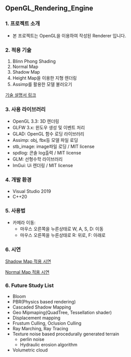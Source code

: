 ## OpenGL_Rendering_Engine


### 1. 프로젝트 소개
* 본 프로젝트는 OpenGL을 이용하여 작성된 Renderer 입니다.

### 2. 적용 기술
1. Blinn Phong Shading
2. Normal Map
3. Shadow Map
4. Height Map을 이용한 지형 렌더링
5. Assimp를 활용한 모델 불러오기

[기술 설명서 링크](https://chalk-playroom-034.notion.site/OpenGL-Renderer-1697e21379dd8007aaacf9f8b2b6d786?pvs=4)

### 3. 사용 라이브러리
* OpenGL 3.3: 3D 렌더링
* GLFW 3.x: 윈도우 생성 및 이벤트 처리
* GLAD: OpenGL 함수 로딩 라이브러리
* Assimp: obj, fbx등 모델 파일 로딩
* stb_image: image파일 로딩 / MIT license
* spdlog: 콘솔 log출력 / MIT license
* GLM: 선형수학 라이브러리 
* ImGui: Ui 렌더링 / MIT license

### 4. 개발 환경
* Visual Studio 2019
* C++20

### 5. 사용법
* 카메라 이동:
  * 마우스 오른쪽을 누른상태로 W, A, S, D: 이동
  * 마우스 오른쪽을 누른상태로 R: 위로, F: 아래로

### 6. 시연
[Shadow Map 적용 시연](https://github.com/AfterBrun/OpenGL-RenderingEngine/issues/2#issue-2761667069)

[Normal Map 적용 시연](https://github.com/AfterBrun/OpenGL-RenderingEngine/issues/1#issue-2761665275)


### 6. Future Study List
* Bloom
* PBR(Physics based rendering)
* Cascaded Shadow Mapping
* Geo Mipmaping(QuadTree, Tessellation shader)
* Displacement mapping
* Frustum Culling, Oclusion Culling
* Ray Marching, Ray Tracing
* Texture noise based procedurally generated terrain
    * perlin noise
    * Hydraulic erosion algorithm
* Volumetric cloud
